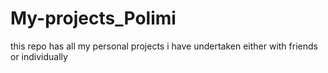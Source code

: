 # My-projects_Polimi
this repo has all my personal projects i have undertaken either with friends or individually
